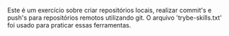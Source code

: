 Este é um exercício sobre criar repositórios locais, realizar commit's e push's para repositórios remotos utilizando git. O arquivo 'trybe-skills.txt' foi usado para praticar essas ferramentas.
